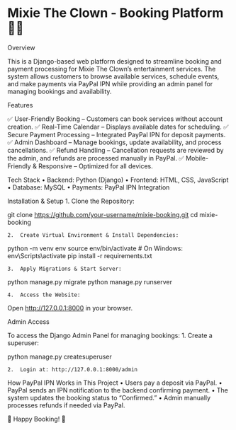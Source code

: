 # Mixie The Clown - Booking Platform 🎪✨

Overview

This is a Django-based web platform designed to streamline booking and payment processing for Mixie The Clown’s entertainment services. The system allows customers to browse available services, schedule events, and make payments via PayPal IPN while providing an admin panel for managing bookings and availability.

Features

✅ User-Friendly Booking – Customers can book services without account creation.
✅ Real-Time Calendar – Displays available dates for scheduling.
✅ Secure Payment Processing – Integrated PayPal IPN for deposit payments.
✅ Admin Dashboard – Manage bookings, update availability, and process cancellations.
✅ Refund Handling – Cancellation requests are reviewed by the admin, and refunds are processed manually in PayPal.
✅ Mobile-Friendly & Responsive – Optimized for all devices.

Tech Stack
	•	Backend: Python (Django)
	•	Frontend: HTML, CSS, JavaScript
	•	Database: MySQL
	•	Payments: PayPal IPN Integration

Installation & Setup
	1.	Clone the Repository:

git clone https://github.com/your-username/mixie-booking.git
cd mixie-booking


	2.	Create Virtual Environment & Install Dependencies:

python -m venv env
source env/bin/activate  # On Windows: env\Scripts\activate
pip install -r requirements.txt


	3.	Apply Migrations & Start Server:

python manage.py migrate
python manage.py runserver


	4.	Access the Website:
Open http://127.0.0.1:8000 in your browser.

Admin Access

To access the Django Admin Panel for managing bookings:
	1.	Create a superuser:

python manage.py createsuperuser


	2.	Login at: http://127.0.0.1:8000/admin

How PayPal IPN Works in This Project
	•	Users pay a deposit via PayPal.
	•	PayPal sends an IPN notification to the backend confirming payment.
	•	The system updates the booking status to “Confirmed.”
	•	Admin manually processes refunds if needed via PayPal.


🚀 Happy Booking! 🎈
